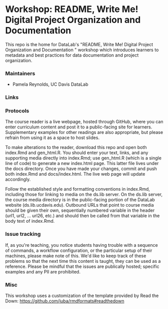 # Workshop: README, Write Me! Digital Project Organization and Documentation 

This repo is the home for DataLab's "README, Write Me! Digital Project Organization and Documentation " workshop which introduces learners to metadata and best practices for data documentation and project organization.

### Maintainers
* Pamela Reynolds, UC Davis DataLab

### Links

### Protocols

The course reader is a live webpage, hosted through GitHub, where you can enter curriculum content and post it to a public-facing site for learners. Supplementary examples for other readings are also appropriate, but please refrain from using it as a space to host slides.

To make alterations to the reader, download this repo and open both index.Rmd and gen_html.R. You should enter your text, links, and any supporting media directly into index.Rmd; use gen_html.R (which is a single line of code) to generate a new index.html page. This latter file lives under the docs directory. Once you have made your changes, commit and push both index.Rmd and docs/index.html. The live web page will update accordingly.

Follow the established style and formatting conventions in index.Rmd, including those for linking to media on the ds.lib server. On the ds.lib server, the course media directory is in the public-facing portion of the DataLab website (ds.lib.ucdavis.edu). Outbound URLs that point to course media should be given their own, sequentially numbered variable in the header (url1, url2, ... url26, etc.) and should then be called from that variable in the body text of index.Rmd.

### Issue tracking

If, as you're teaching, you notice students having trouble with a sequence of commands, a workflow configuration, or the particular setup of their machines, please make note of this. We'd like to keep track of these problems so that the next time this content is taught, they can be used as a reference. Please be mindful that the issues are publically hosted; specific examples and any PII are prohibited.

### Misc

This workshop uses a customization of the template provided by Read the Down: https://github.com/juba/rmdformats#readthedown
